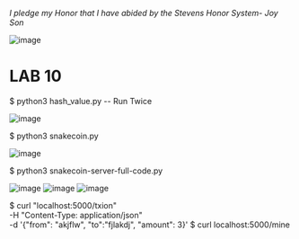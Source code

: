 *I pledge my Honor that I have abided by the Stevens Honor System- Joy Son*

![image](https://user-images.githubusercontent.com/98338109/230747106-a5979cb8-3e0a-475d-83ec-99f47c52a735.png)

# LAB 10

$ python3 hash_value.py -- Run Twice

![image](https://user-images.githubusercontent.com/98338109/230747138-90ba912e-b158-4ed9-a6b8-f034084b16ea.png)

$ python3 snakecoin.py

![image](https://user-images.githubusercontent.com/98338109/230747165-390e5f5b-b036-4fb0-b314-b019513891c2.png)

$ python3 snakecoin-server-full-code.py

![image](https://user-images.githubusercontent.com/98338109/230747252-fa38bb96-f7d9-49d9-ae0d-d152c785f7bd.png)
![image](https://user-images.githubusercontent.com/98338109/230747229-5c40c737-7e3e-470b-9b92-09ba15ec5eda.png)
![image](https://user-images.githubusercontent.com/98338109/230747233-df793135-6e92-4a60-982d-3688ff6dbcae.png)

$ curl "localhost:5000/txion" \
     -H "Content-Type: application/json" \
     -d '{"from": "akjflw", "to":"fjlakdj", "amount": 3}'
$ curl localhost:5000/mine

